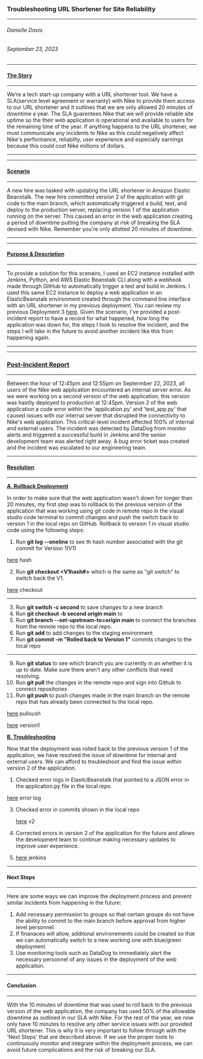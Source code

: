 ### **Troubleshooting URL Shortener for Site Reliability**
______________________________________________________________________________
###### Danielle Davis
###### September 23, 2023


______________________________________________________________________________
#### <ins> **The Story** </ins>
______________________________________________________________________________
We’re a tech start-up company with a URL shortener tool. We have a SLA(service level agreement or warranty) with Nike to provide them access to our URL shortener and it outlines that we are only allowed 20 minutes of downtime a year. The SLA guarentees Nike that we will provide reliable site uptime so the their web application is operational and available to users for the remaining time of the year. If anything happens to the URL shortener, we must communicate any incidents to Nike as this could negatively affect Nike's performance, reliablity, user experience and especially earnings because this could cost Nike millions of dollars.
___________________________________________________________________________________


______________________________________________________________________________
#### <ins>**Scenario**</ins>
______________________________________________________________________________
A new hire was tasked with updating the URL shortener in Amazon Elastic Beanstalk. The new hire committed version 2 of the application with git code to the main branch, which automatically triggered a build, test, and deploy to the production server, replacing version 1 of the application running on the server. This caused an error in the web application creating a period of downtime putting the company at risk of breaking the SLA devised with Nike. Remember you're only allotted 20 minutes of downtime. 
______________________________________________________________________________


_______________________________________________________________________________
####  <ins>**Purpose & Description**</ins> 
______________________________________________________________________________
To provide a solution for this scenairo, I used an EC2 instance installed with Jenkins, Python, and AWS Elastic Beanstalk CLI along with a webhook made through GitHub to automatically trigger a test and build in Jenkins. I used this same EC2 instance to deploy a web application in an ElasticBeanstalk environment created through the command line interface with an URL shortener in my previous deployment. You can review my previous Deployment 3 [here](https://github.com/DANNYDEE93/Deployment3).
Given the scenario, I've provided a post-incident report to have a record for what happened, how long the application was down for, the steps I took to resolve the incident, and the steps I will take in the future to avoid another incident like this from happening again. 
________________________________________________________________


______________________________________________________________________________
### <ins>**Post-Incident Report**</ins>
____________________________________________________________________________

Between the hour of 12:45pm and 12:55pm on Septermber 22, 2023, all users of the Nike web application encountered an internal server error. As we were working on a second version of the web application, this version was hastily deployed to production at 12:45pm. Version 2 of the web application a code error within the 'application.py' and 'test_app.py' that caused issues with our internal server that disrupted the connectivity to Nike's web application.  This critical-level incident affected 100% of internal and external users. The incident was detected by DataDog from monitor alerts and triggered a successful build in Jenkins and the senior development team was alerted right away. A bug error ticket was created and the incident was escalated to our engineering team.


____________________________________________________________________________
#### <ins>**Resolution**</ins>
___________________________________________________________________________

 <ins>**A. Rollback Deployment**</ins>
 
In order to make sure that the web application wasn't down for longer than 20 minutes, my first step was to rollback to the previous version of the application that was working using git code in remote repo in the visual studio code terminal to commit changes and push the switch back to version 1 in the local repo on GitHub. Rollback to version 1 in visual studio code using the following steps:

1. Run **git log --oneline** to see th hash number associated with the git commit for Version 1(V1)

 [here](https://github.com/DANNYDEE93/Deployment3) hash
 
2. Run **git checkout <V1hash#>** which is the same as "git switch" to switch back the V1.

[here](https://github.com/DANNYDEE93/Deployment3) checkout

____________________________________________________________________________________
3. Run **git switch -c second** to save changes to a new branch 
4. Run **git checkout -b second origin main** to 
5. Run **git branch --set-upstream-to=origin main** to connect the branches from the remote repo to the local repo.
7. Run **git add** to add changes to the staging environment
8. Run **git commit -m "Rolled back to Version 1"** commits changes to the local repo
_____________________________________________________________________________________

9. Run **git status** to see which branch you are currently in an whether it is up to date. Make sure there aren't any other conflicts that need resolving. 
10. Run **git pull** the changes in the remote repo and sign into Github to connect repositories
11. Run **git push**  to push changes made in the main branch on the remote repo that has already been connected to the local repo. 

[here](https://github.com/DANNYDEE93/Deployment3) pulloush

[here](https://github.com/DANNYDEE93/Deployment3) version1

 <ins>**B. Troubleshooting**</ins>
 
Now that the deployment was rolled back to the previous version 1 of the application, we have resolved the issue of downtime for internal and external users. We can afford to troubleshoot and find the issue within version 2 of the application. 

1. Checked error logs in ElasticBeanstalk that pointed to a JSON error in the application.py file in the local repo.

[here](https://github.com/DANNYDEE93/Deployment3) error log


3. Checked error in commits shown in the local repo

   [here](https://github.com/DANNYDEE93/Deployment3) v2
5. Corrected errors in version 2 of the application for the future and allows the development team to continue making necessary updates to improve user experience.

6. [here](https://github.com/DANNYDEE93/Deployment3) jenkins 

   
____________________________________________________________________________
#### **Next Steps**
______________________________________________________________________________

Here are some ways we can improve the deployment process and prevent similar incidents from happening in the future:

1. Add necessary permission to groups so that certain groups do not have the ability to commit to the main branch before approval from higher level personnel.
2. If finanaces will allow, additonal environements could be created so that we can automatically switch to a new working one with blue/green deployment
3. Use monitoring tools such as DataDog to immediately alert the necessary personnel of any issues in the deployment of the web applicaiton.


____________________________________________________________________________________
#### **Conclusion**
____________________________________________________________________________________

With the 10 minutes of downtime that was used to roll back to the previous version of the web application, the company has used 50% of the allowable downtime as outlined in our SLA with Nike. For the rest of the year, we now only have 10 minutes to resolve any other service issues with our provided URL shortener. This is why it is very important to follow through with the 'Next Steps' that are described above. If we use the proper tools to continuously monitor and integrate within the deployment process, we can avoid future complications and the risk of breaking our SLA.

